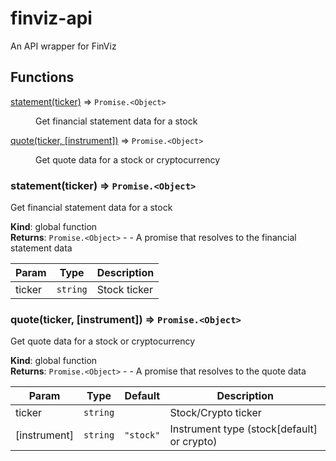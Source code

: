 # finviz-api

An API wrapper for FinViz

## Functions

<dl>
<dt><a href="#statement">statement(ticker)</a> ⇒ <code>Promise.&lt;Object&gt;</code></dt>
<dd><p>Get financial statement data for a stock</p>
</dd>
<dt><a href="#quote">quote(ticker, [instrument])</a> ⇒ <code>Promise.&lt;Object&gt;</code></dt>
<dd><p>Get quote data for a stock or cryptocurrency</p>
</dd>
</dl>

<a name="statement"></a>

### statement(ticker) ⇒ <code>Promise.&lt;Object&gt;</code>

Get financial statement data for a stock

**Kind**: global function  
**Returns**: <code>Promise.&lt;Object&gt;</code> - - A promise that resolves to the financial statement data

| Param  | Type                | Description  |
| ------ | ------------------- | ------------ |
| ticker | <code>string</code> | Stock ticker |

<a name="quote"></a>

### quote(ticker, [instrument]) ⇒ <code>Promise.&lt;Object&gt;</code>

Get quote data for a stock or cryptocurrency

**Kind**: global function  
**Returns**: <code>Promise.&lt;Object&gt;</code> - - A promise that resolves to the quote data

| Param        | Type                | Default                        | Description                                |
| ------------ | ------------------- | ------------------------------ | ------------------------------------------ |
| ticker       | <code>string</code> |                                | Stock/Crypto ticker                        |
| [instrument] | <code>string</code> | <code>&quot;stock&quot;</code> | Instrument type (stock[default] or crypto) |

